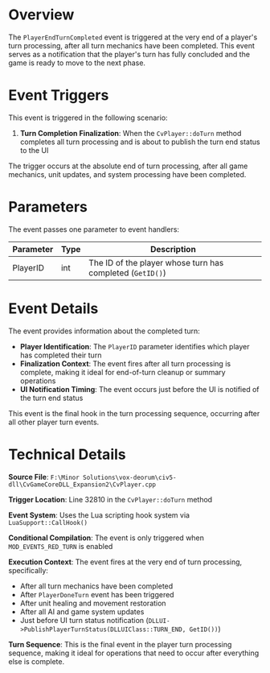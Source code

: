 # Overview

The `PlayerEndTurnCompleted` event is triggered at the very end of a player's turn processing, after all turn mechanics have been completed. This event serves as a notification that the player's turn has fully concluded and the game is ready to move to the next phase.

# Event Triggers

This event is triggered in the following scenario:

1. **Turn Completion Finalization**: When the `CvPlayer::doTurn` method completes all turn processing and is about to publish the turn end status to the UI

The trigger occurs at the absolute end of turn processing, after all game mechanics, unit updates, and system processing have been completed.

# Parameters

The event passes one parameter to event handlers:

| Parameter | Type | Description |
|-----------|------|-------------|
| PlayerID | int | The ID of the player whose turn has completed (`GetID()`) |

# Event Details

The event provides information about the completed turn:

- **Player Identification**: The `PlayerID` parameter identifies which player has completed their turn
- **Finalization Context**: The event fires after all turn processing is complete, making it ideal for end-of-turn cleanup or summary operations
- **UI Notification Timing**: The event occurs just before the UI is notified of the turn end status

This event is the final hook in the turn processing sequence, occurring after all other player turn events.

# Technical Details

**Source File**: `F:\Minor Solutions\vox-deorum\civ5-dll\CvGameCoreDLL_Expansion2\CvPlayer.cpp`

**Trigger Location**: Line 32810 in the `CvPlayer::doTurn` method

**Event System**: Uses the Lua scripting hook system via `LuaSupport::CallHook()`

**Conditional Compilation**: The event is only triggered when `MOD_EVENTS_RED_TURN` is enabled

**Execution Context**: The event fires at the very end of turn processing, specifically:
- After all turn mechanics have been completed
- After `PlayerDoneTurn` event has been triggered
- After unit healing and movement restoration
- After all AI and game system updates
- Just before UI turn status notification (`DLLUI->PublishPlayerTurnStatus(DLLUIClass::TURN_END, GetID())`)

**Turn Sequence**: This is the final event in the player turn processing sequence, making it ideal for operations that need to occur after everything else is complete.